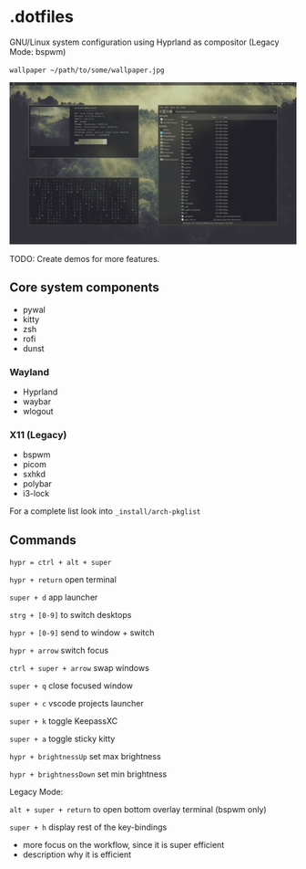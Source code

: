 # .dotfiles

GNU/Linux system configuration using Hyprland as compositor (Legacy Mode: bspwm)

`wallpaper ~/path/to/some/wallpaper.jpg`

![Theme switching](https://github.com/mklan/dotfiles/blob/master/screenshots/demo.gif)

TODO: Create demos for more features.

## Core system components

- pywal
- kitty
- zsh
- rofi
- dunst

### Wayland

- Hyprland
- waybar
- wlogout

### X11 (Legacy)

- bspwm
- picom
- sxhkd
- polybar
- i3-lock

For a complete list look into `_install/arch-pkglist`

## Commands

`hypr = ctrl + alt + super`

`hypr + return` open terminal

`super + d` app launcher

`strg + [0-9]` to switch desktops

`hypr + [0-9]` send to window + switch

`hypr + arrow` switch focus

`ctrl + super + arrow` swap windows

`super + q` close focused window

`super + c` vscode projects launcher

`super + k` toggle KeepassXC

`super + a` toggle sticky kitty

`hypr + brightnessUp` set max brightness

`hypr + brightnessDown` set min brightness


Legacy Mode:

`alt + super + return` to open bottom overlay terminal (bspwm only)

`super + h` display rest of the key-bindings



- more focus on the workflow, since it is super efficient
- description why it is efficient
